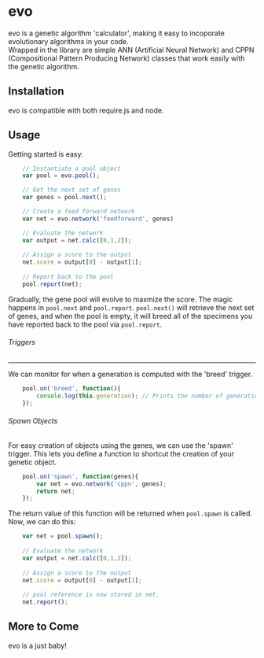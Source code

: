   evo
=========

evo is a genetic algorithm 'calculator', making it easy to incoporate evolutionary algorithms in your code.  
Wrapped in the library are simple ANN (Artificial Neural Network) and CPPN (Compositional Pattern Producing Network) 
classes that work easily with the genetic algorithm. 

Installation
-------------
evo is compatible with both require.js and node.


Usage
---------
Getting started is easy:

```javascript
    // Instantiate a pool object
    var pool = evo.pool();

    // Get the next set of genes
    var genes = pool.next();  

    // Create a feed forward network
    var net = evo.network('feedforward', genes) 

    // Evaluate the network
    var output = net.calc([0,1,2]);
    
    // Assign a score to the output
    net.score = output[0] - output[1];
    
    // Report back to the pool
    pool.report(net);
```

Gradually, the gene pool will evolve to maxmize the score.
The magic happens in `pool.next` and `pool.report`. `pool.next()` will retrieve the next set of genes,
and when the pool is empty, it will breed all of the specimens you have reported back to the pool via `pool.report`.

###### Triggers
----------
We can monitor for when a generation is computed with the 'breed' trigger.

```javascript
    pool.on('breed', function(){
        console.log(this.generation); // Prints the number of generations computed
    });
```

###### Spawn Objects
For easy creation of objects using the genes, we can use the 'spawn' trigger. This lets you define a function to shortcut the creation of your genetic object.

```javascript
    pool.on('spawn', function(genes){
        var net = evo.network('cppn', genes);
        return net;
    });
```

The return value of this function will be returned when `pool.spawn` is called.
Now, we can do this: 

```javascript
    var net = pool.spawn();
    
    // Evaluate the network
    var output = net.calc([0,1,2]);
    
    // Assign a score to the output
    net.score = output[0] - output[1];
    
    // pool reference is now stored in net. 
    net.report();
```
   
More to Come
----------
evo is a just baby!

